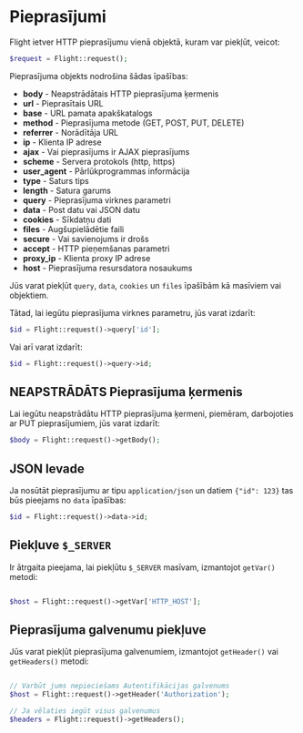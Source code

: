 # Pieprasījumi

Flight ietver HTTP pieprasījumu vienā objektā, kuram var piekļūt, veicot:

```php
$request = Flight::request();
```

Pieprasījuma objekts nodrošina šādas īpašības:

- **body** - Neapstrādātais HTTP pieprasījuma ķermenis
- **url** - Pieprasītais URL
- **base** - URL pamata apakškatalogs
- **method** - Pieprasījuma metode (GET, POST, PUT, DELETE)
- **referrer** - Norādītāja URL
- **ip** - Klienta IP adrese
- **ajax** - Vai pieprasījums ir AJAX pieprasījums
- **scheme** - Servera protokols (http, https)
- **user_agent** - Pārlūkprogrammas informācija
- **type** - Saturs tips
- **length** - Satura garums
- **query** - Pieprasījuma virknes parametri
- **data** - Post datu vai JSON datu
- **cookies** - Sīkdatņu dati
- **files** - Augšupielādētie faili
- **secure** - Vai savienojums ir drošs
- **accept** - HTTP pieņemšanas parametri
- **proxy_ip** - Klienta proxy IP adrese
- **host** - Pieprasījuma resursdatora nosaukums

Jūs varat piekļūt `query`, `data`, `cookies` un `files` īpašībām kā masīviem vai objektiem.

Tātad, lai iegūtu pieprasījuma virknes parametru, jūs varat izdarīt:

```php
$id = Flight::request()->query['id'];
```

Vai arī varat izdarīt:

```php
$id = Flight::request()->query->id;
```

## NEAPSTRĀDĀTS Pieprasījuma ķermenis

Lai iegūtu neapstrādātu HTTP pieprasījuma ķermeni, piemēram, darbojoties ar PUT pieprasījumiem,
jūs varat izdarīt:

```php
$body = Flight::request()->getBody();
```

## JSON Ievade

Ja nosūtāt pieprasījumu ar tipu `application/json` un datiem `{"id": 123}`
tas būs pieejams no `data` īpašības:

```php
$id = Flight::request()->data->id;
```

## Piekļuve `$_SERVER`

Ir ātrgaita pieejama, lai piekļūtu `$_SERVER` masīvam, izmantojot `getVar()` metodi:

```php

$host = Flight::request()->getVar['HTTP_HOST'];
```

## Pieprasījuma galvenumu piekļuve

Jūs varat piekļūt pieprasījuma galvenumiem, izmantojot `getHeader()` vai `getHeaders()` metodi:

```php

// Varbūt jums nepieciešams Autentifikācijas galvenums
$host = Flight::request()->getHeader('Authorization');

// Ja vēlaties iegūt visus galvenumus
$headers = Flight::request()->getHeaders();
```